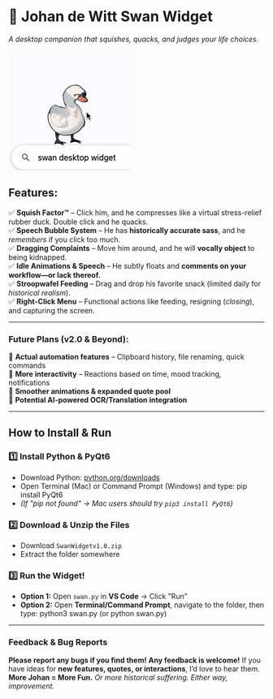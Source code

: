 
# 🦢 **Johan de Witt Swan Widget**  
*A desktop companion that squishes, quacks, and judges your life choices.*  

![Swan Widget](assets/swanwidget.gif)

## **Features:**  
✅ **Squish Factor™** – Click him, and he compresses like a virtual stress-relief rubber duck. Double click and he quacks.  
✅ **Speech Bubble System** – He has **historically accurate sass**, and he *remembers* if you click too much.  
✅ **Dragging Complaints** – Move him around, and he will **vocally object** to being kidnapped.  
✅ **Idle Animations & Speech** – He subtly floats and **comments on your workflow—or lack thereof.**  
✅ **Stroopwafel Feeding** – Drag and drop his favorite snack (limited daily for *historical realism*).   
✅ **Right-Click Menu** – Functional actions like feeding, resigning (*closing*), and capturing the screen.  

---

### **Future Plans (v2.0 & Beyond):**  
🚀 **Actual automation features** – Clipboard history, file renaming, quick commands  
🚀 **More interactivity** – Reactions based on time, mood tracking, notifications  
🚀 **Smoother animations & expanded quote pool**  
🚀 **Potential AI-powered OCR/Translation integration**  

---

## How to Install & Run
### 1️⃣ Install Python & PyQt6
- Download Python: [python.org/downloads](https://www.python.org/downloads/)
- Open Terminal (Mac) or Command Prompt (Windows) and type: pip install PyQt6
- *(If "pip not found" → Mac users should try `pip3 install PyQt6`)*

### 2️⃣ Download & Unzip the Files
- Download `SwanWidgetv1.0.zip`
- Extract the folder somewhere

### 3️⃣ Run the Widget!
- **Option 1:** Open `swan.py` in **VS Code** → Click "Run"
- **Option 2:** Open **Terminal/Command Prompt**, navigate to the folder, then type: python3 swan.py (or python swan.py)

---

### **Feedback & Bug Reports**  
**Please report any bugs if you find them!**
**Any feedback is welcome!** If you have ideas for **new features, quotes, or interactions**, I’d love to hear them.  
**More Johan = More Fun.** *Or more historical suffering. Either way, improvement.*  


